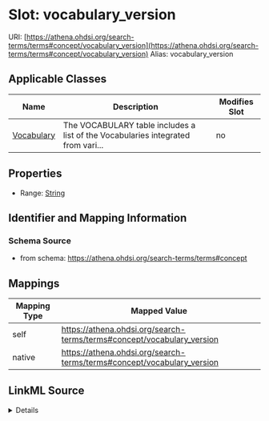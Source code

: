 

# Slot: vocabulary_version 



URI: [https://athena.ohdsi.org/search-terms/terms#concept/vocabulary_version](https://athena.ohdsi.org/search-terms/terms#concept/vocabulary_version)
Alias: vocabulary_version

<!-- no inheritance hierarchy -->





## Applicable Classes

| Name | Description | Modifies Slot |
| --- | --- | --- |
| [Vocabulary](Vocabulary.md) | The VOCABULARY table includes a list of the Vocabularies integrated from vari... |  no  |






## Properties

* Range: [String](String.md)




## Identifier and Mapping Information






### Schema Source


* from schema: https://athena.ohdsi.org/search-terms/terms#concept




## Mappings

| Mapping Type | Mapped Value |
| ---  | ---  |
| self | https://athena.ohdsi.org/search-terms/terms#concept/vocabulary_version |
| native | https://athena.ohdsi.org/search-terms/terms#concept/vocabulary_version |




## LinkML Source

<details>
```yaml
name: vocabulary_version
from_schema: https://athena.ohdsi.org/search-terms/terms#concept
rank: 1000
alias: vocabulary_version
owner: Vocabulary
domain_of:
- Vocabulary
range: string
required: false

```
</details>